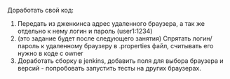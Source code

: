 Доработать свой код:
1. Передать из дженкинса адрес удаленного браузера, а так же отдельно к нему логин и пароль (user1:1234)
2. (это задание будет после следующего занятия) Спрятать логин/пароль к удаленному браузеру в .properties файл, считывать его нужно в коде с owner
3. Доработать сборку в jenkins, добавить поля для выбора браузера и версий - попробовать запустить тесты на других браузерах.